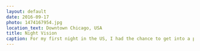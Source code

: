 ```yaml
---
layout: default
date: 2016-09-17
photo: 1474167954.jpg
location_text: Downtown Chicago, USA
title: Night Vision
caption: For my first night in the US, I had the chance to get into a private car and reach that amazing view point of the city with my friend Mark.
---
```

